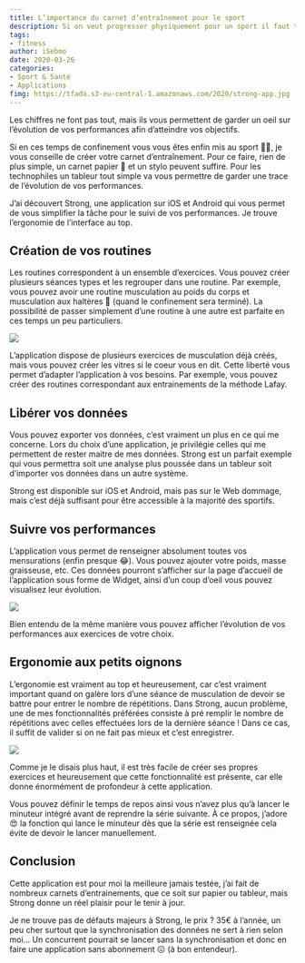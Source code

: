 ```yaml
---
title: L’importance du carnet d’entraînement pour le sport
description: Si on veut progresser physiquement pour un sport il faut tenir un carnet d’entrainement, ainsi vos performances pourront être analysées. Strong est une application dédiée au fitness que je vous recommande. 
tags: 
- fitness
author: iSebmo
date: 2020-03-26
categories: 
- Sport & Santé
- Applications
fimg: https://tfada.s3-eu-central-1.amazonaws.com/2020/strong-app.jpg
---
```


Les chiffres ne font pas tout, mais ils vous permettent de garder un oeil sur l’évolution de vos performances afin d’atteindre vos objectifs. 

Si en ces temps de confinement vous vous êtes enfin mis au sport 🏋️‍♂️, je vous conseille de créer votre carnet d’entraînement. Pour ce faire, rien de plus simple, un carnet papier 📝 et un stylo peuvent suffire. Pour les technophiles un tableur tout simple va vous permettre de garder une trace de l’évolution de vos performances. 

J’ai découvert Strong, une application sur iOS et Android qui vous permet de vous simplifier la tâche pour le suivi de vos performances. Je trouve l’ergonomie de l’interface au top.

## Création de vos routines
Les routines correspondent à un ensemble d’exercices. Vous pouvez créer plusieurs séances types et les regrouper dans une routine. Par exemple, vous pouvez avoir une routine musculation au poids du corps et musculation aux haltères 💪 (quand le confinement sera terminé). La possibilité de passer simplement d’une routine à une autre est parfaite en ces temps un peu particuliers. 

![](https://tfada.s3-eu-central-1.amazonaws.com/2020/strong-app-3.jpeg)

L’application dispose de plusieurs exercices de musculation déjà créés, mais vous pouvez créer les vitres si le coeur vous en dit. Cette liberté vous permet d’adapter l’application à vos besoins. Par exemple, vous pouvez créer des routines correspondant aux entrainements de la méthode Lafay.

## Libérer vos données
Vous pouvez exporter vos données, c’est vraiment un plus en ce qui me concerne. Lors du choix d’une application, je privilégie celles qui me permettent de rester maitre de mes données. Strong est un parfait exemple qui vous permettra soit une analyse plus poussée dans un tableur soit d’importer vos données dans un autre système. 

Strong est disponible sur iOS et Android, mais pas sur le Web dommage, mais c’est déjà suffisant pour être accessible à la majorité des sportifs. 

## Suivre vos performances 
L’application vous permet de renseigner absolument toutes vos mensurations (enfin presque 😂). Vous pouvez ajouter votre poids, masse graisseuse, etc. Ces données pourront s’afficher sur la page d’accueil de l’application sous forme de Widget, ainsi d’un coup d’oeil vous pouvez visualisez leur évolution. 

![](https://tfada.s3-eu-central-1.amazonaws.com/2020/strong-app-2.jpeg)

Bien entendu de la même manière vous pouvez afficher l’évolution de vos performances aux exercices de votre choix. 

## Ergonomie aux petits oignons
L’ergonomie est vraiment au top et heureusement, car c’est vraiment important quand on galère lors d’une séance de musculation de devoir se battre pour entrer le nombre de répétitions. Dans Strong, aucun problème, une de mes fonctionnalités préférées consiste à pré remplir le nombre de répétitions avec celles effectuées lors de la dernière séance ! Dans ce cas, il suffit de valider si on ne fait pas mieux et c’est enregistrer. 

![](https://tfada.s3-eu-central-1.amazonaws.com/2020/strong-app-1.jpeg)

Comme je le disais plus haut, il est très facile de créer ses propres exercices et heureusement que cette fonctionnalité est présente, car elle donne énormément de profondeur à cette application. 

Vous pouvez définir le temps de repos ainsi vous n’avez plus qu’à lancer le minuteur intégré avant de reprendre la série suivante. À ce propos, j’adore 😍 la fonction qui lance le minuteur dès que la série est renseignée cela évite de devoir le lancer manuellement. 

## Conclusion
Cette application est pour moi la meilleure jamais testée, j’ai fait de nombreux carnets d’entrainements, que ce soit sur papier ou tableur, mais Strong donne un réel plaisir pour le tenir à jour. 

Je ne trouve pas de défauts majeurs à Strong, le prix ? 35€ à l’année, un peu cher surtout que la synchronisation des données ne sert à rien selon moi… Un concurrent pourrait se lancer sans la synchronisation et donc en faire une application sans abonnement 😖 (à bon entendeur).